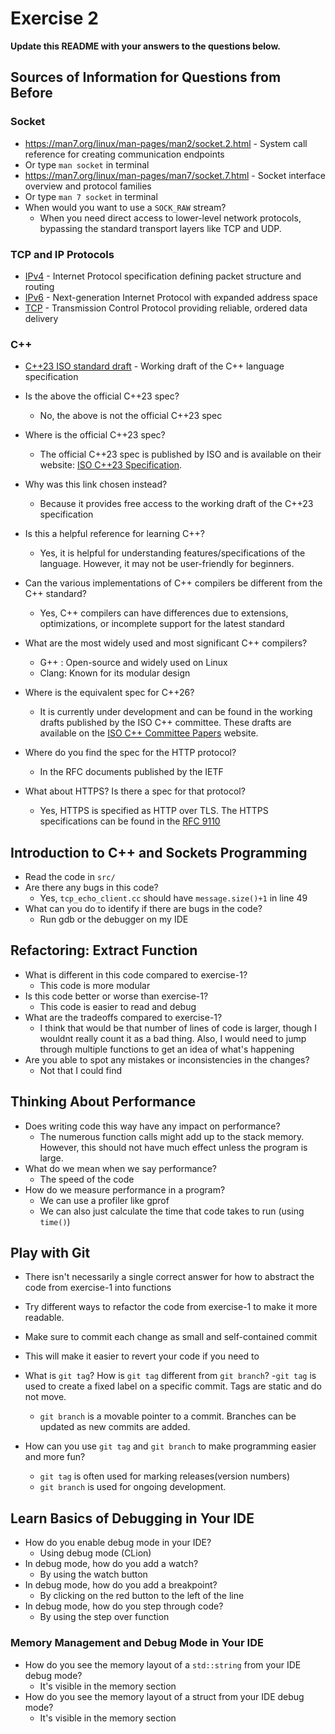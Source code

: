 # Exercise 2

**Update this README with your answers to the questions below.**

## Sources of Information for Questions from Before

### Socket 
- https://man7.org/linux/man-pages/man2/socket.2.html - System call reference
  for creating communication endpoints
- Or type `man socket` in terminal
- https://man7.org/linux/man-pages/man7/socket.7.html - Socket interface 
  overview and protocol families
- Or type `man 7 socket` in terminal
- When would you want to use a `SOCK_RAW` stream?
  - When you need direct access to lower-level network protocols, bypassing the standard transport layers like TCP and UDP.

### TCP and IP Protocols
- [IPv4](https://www.rfc-editor.org/info/rfc791) - Internet Protocol 
  specification defining packet structure and routing
- [IPv6](https://www.rfc-editor.org/info/rfc8200) - Next-generation Internet 
  Protocol with expanded address space
- [TCP](https://datatracker.ietf.org/doc/html/rfc9293) - Transmission Control 
  Protocol providing reliable, ordered data delivery
    
### C++
- [C++23 ISO standard draft](https://www.open-std.org/jtc1/sc22/wg21/docs/papers/2023/n4950.pdf) - 
  Working draft of the C++ language specification
- Is the above the official C++23 spec? 
  - No, the above is not the official C++23 spec
- Where is the official C++23 spec?
  - The official C++23 spec is published by ISO and is available on their website: [ISO C++23 Specification](https://www.iso.org/standard/79358.html).
- Why was this link chosen instead?
  - Because it provides free access to the working draft of the C++23 specification
- Is this a helpful reference for learning C++?
  - Yes, it is helpful for understanding features/specifications of the language. However, it may not be user-friendly for beginners.
- Can the various implementations of C++ compilers be different from the C++ standard?
  - Yes, C++ compilers can have differences due to extensions, optimizations, or incomplete support for the latest standard

- What are the most widely used and most significant C++ compilers?
  - G++ : Open-source and widely used on Linux
  - Clang: Known for its modular design

- Where is the equivalent spec for C++26?
  - It is currently under development and can be found in the working drafts published by the ISO C++ committee. These drafts are available on the [ISO C++ Committee Papers](https://www.open-std.org/jtc1/sc22/wg21/) website.

- Where do you find the spec for the HTTP protocol?
  - In the RFC documents published by the IETF
- What about HTTPS? Is there a spec for that protocol?
  - Yes, HTTPS is specified as HTTP over TLS. The HTTPS specifications can be found in the [RFC 9110](https://www.rfc-editor.org/info/rfc9110)

## Introduction to C++ and Sockets Programming

- Read the code in `src/`
- Are there any bugs in this code? 
  - Yes, `tcp_echo_client.cc` should have `message.size()+1` in line 49
- What can you do to identify if there are bugs in the code?
  - Run gdb or the debugger on my IDE

## Refactoring: Extract Function

- What is different in this code compared to exercise-1?
  - This code is more modular
- Is this code better or worse than exercise-1?
  - This code is easier to read and debug
- What are the tradeoffs compared to exercise-1?
  - I think that would be that number of lines of code is larger, though I wouldnt really count it as a bad thing. Also, I would need to jump through multiple functions to get an idea of what's happening
- Are you able to spot any mistakes or inconsistencies in the changes?
  - Not that I could find
  
## Thinking About Performance

- Does writing code this way have any impact on performance?
  - The numerous function calls might add up to the stack memory. However, this should not have much effect unless the program is large.
- What do we mean when we say performance?
  - The speed of the code
- How do we measure performance in a program?
  - We can use a profiler like gprof
  - We can also just calculate the time that code takes to run (using `time()`)

## Play with Git

- There isn't necessarily a single correct answer for how to abstract the 
  code from exercise-1 into functions
- Try different ways to refactor the code from exercise-1 to make it more
  readable.
- Make sure to commit each change as small and self-contained commit
- This will make it easier to revert your code if you need to
- What is `git tag`? How is `git tag` different from `git branch`?
  -`git tag` is used to create a fixed label on a specific commit. Tags are static and do not move.  
  - `git branch` is a movable pointer to a commit. Branches can be updated as new commits are added.

- How can you use `git tag` and `git branch` to make programming easier and more fun?
  - `git tag` is often used for marking releases(version numbers)
  - `git branch` is used for ongoing development. 

## Learn Basics of Debugging in Your IDE

- How do you enable debug mode in your IDE?
  - Using debug mode (CLion)
- In debug mode, how do you add a watch?
  - By using the watch button
- In debug mode, how do you add a breakpoint?
  - By clicking on the red button to the left of the line
- In debug mode, how do you step through code?
  - By using the step over function

### Memory Management and Debug Mode in Your IDE

- How do you see the memory layout of a `std::string` from your IDE debug mode?
  - It's visible in the memory section
- How do you see the memory layout of a struct from your IDE debug mode?
  - It's visible in the memory section
